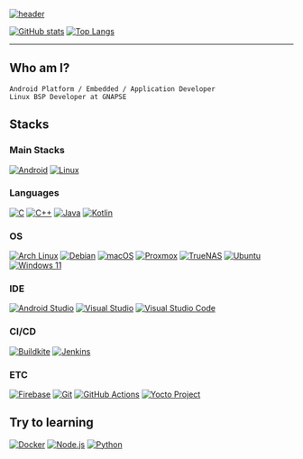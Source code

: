 [![header](https://capsule-render.vercel.app/api?type=transparent&animation=twinkling&fontColor=FFFFFF&text=Yang%20Jeong%20Hun&height=150&fontSize=60&desc=Nevuly&descAlignY=75&descAlign=70)](https://github.com/Nevuly)

[![GitHub stats](https://github-readme-stats-eosin-sigma.vercel.app/api?username=Nevuly&theme=dark&show_icons=true&count_private=true)](https://github.com/Nevuly)
[![Top Langs](https://github-readme-stats-eosin-sigma.vercel.app/api/top-langs/?username=Nevuly&theme=dark&count_private=true&hide_progress=true)](https://github.com/Nevuly)

---

## Who am I?
`Android Platform / Embedded / Application Developer`    
`Linux BSP Developer at GNAPSE`

## Stacks

### Main Stacks
[![Android](https://img.shields.io/static/v1?style=for-the-badge&message=Android&color=3DDC84&label=)](https://github.com/Nevuly)
[![Linux](https://img.shields.io/static/v1?style=for-the-badge&message=Linux&color=FCC624&label=)](https://github.com/Nevuly)

### Languages
[![C](https://img.shields.io/static/v1?style=for-the-badge&message=C&color=A8B9CC&label=)](https://github.com/Nevuly)
[![C++](https://img.shields.io/static/v1?style=for-the-badge&message=C%2B%2B&color=00599C&label=)](https://github.com/Nevuly)
[![Java](https://img.shields.io/static/v1?style=for-the-badge&message=Java&color=222222&label=)](https://github.com/Nevuly)
[![Kotlin](https://img.shields.io/static/v1?style=for-the-badge&message=Kotlin&color=7F52FF&label=)](https://github.com/Nevuly)

### OS
[![Arch Linux](https://img.shields.io/static/v1?style=for-the-badge&message=Arch+Linux&color=1793D1&label=)](https://github.com/Nevuly)
[![Debian](https://img.shields.io/static/v1?style=for-the-badge&message=Debian&color=A81D33&label=)](https://github.com/Nevuly)
[![macOS](https://img.shields.io/static/v1?style=for-the-badge&message=macOS&color=000000&label=)](https://github.com/Nevuly)
[![Proxmox](https://img.shields.io/static/v1?style=for-the-badge&message=Proxmox&color=E57000&label=)](https://github.com/Nevuly)
[![TrueNAS](https://img.shields.io/static/v1?style=for-the-badge&message=TrueNAS&color=0095D5&label=)](https://github.com/Nevuly)
[![Ubuntu](https://img.shields.io/static/v1?style=for-the-badge&message=Ubuntu&color=E95420&label=)](https://github.com/Nevuly)
[![Windows 11](https://img.shields.io/static/v1?style=for-the-badge&message=Windows+11&color=0078D4&label=)](https://github.com/Nevuly)

### IDE
[![Android Studio](https://img.shields.io/static/v1?style=for-the-badge&message=Android+Studio&color=3DDC84&label=)](https://github.com/Nevuly)
[![Visual Studio](https://img.shields.io/static/v1?style=for-the-badge&message=Visual+Studio&color=a578dc&label=)](https://github.com/Nevuly)
[![Visual Studio Code](https://img.shields.io/static/v1?style=for-the-badge&message=Visual+Studio+Code&color=0078D4&label=)](https://github.com/Nevuly)

### CI/CD
[![Buildkite](https://img.shields.io/static/v1?style=for-the-badge&message=Buildkite&color=14CC80&label=)](https://github.com/Nevuly)
[![Jenkins](https://img.shields.io/static/v1?style=for-the-badge&message=Jenkins&color=D24939&label=)](https://github.com/Nevuly)

### ETC
[![Firebase](https://img.shields.io/static/v1?style=for-the-badge&message=Firebase&color=FFCA28&label=)](https://github.com/Nevuly)
[![Git](https://img.shields.io/static/v1?style=for-the-badge&message=Git&color=F05032&label=)](https://github.com/Nevuly)
[![GitHub Actions](https://img.shields.io/static/v1?style=for-the-badge&message=GitHub+Actions&color=2088FF&label=)](https://github.com/Nevuly)
[![Yocto Project](https://img.shields.io/static/v1?style=for-the-badge&message=Yocto+Project&color=232323&label=)](https://github.com/Nevuly)

## Try to learning
[![Docker](https://img.shields.io/static/v1?style=for-the-badge&message=Docker&color=2496ED&label=)](https://github.com/Nevuly)
[![Node.js](https://img.shields.io/static/v1?style=for-the-badge&message=Node.js&color=339933&label=)](https://github.com/Nevuly)
[![Python](https://img.shields.io/static/v1?style=for-the-badge&message=Python&color=3776AB&label=)](https://github.com/Nevuly)
